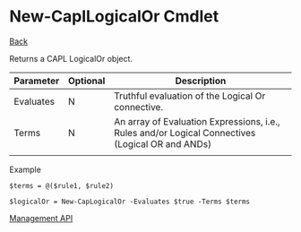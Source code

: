 ﻿
New-CaplLogicalOr Cmdlet
===
[Back](MgmtApi.md)

Returns a CAPL LogicalOr object.

| **Parameter** | **Optional** | **Description**                                                                                  |
|---------------|--------------|--------------------------------------------------------------------------------------------------|
| Evaluates     | N            | Truthful evaluation of the Logical Or connective.                                               |
| Terms         | N            | An array of Evaluation Expressions, i.e., Rules and/or Logical Connectives (Logical OR and ANDs) |
|               |              |                                                                                                                                                                                           

Example
```
$terms = @($rule1, $rule2)

$logicalOr = New-CapLogicalOr -Evaluates $true -Terms $terms  
```
[Management API](MgmtApi.md)
